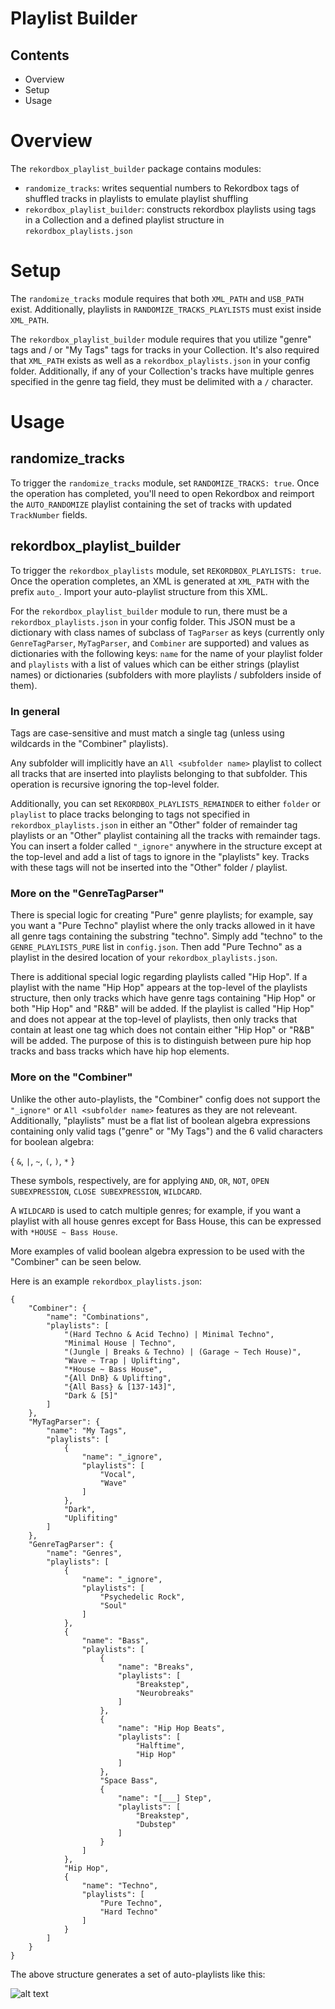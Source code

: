 # Playlist Builder

## Contents
* Overview
* Setup
* Usage

# Overview
The `rekordbox_playlist_builder` package contains modules:
* `randomize_tracks`: writes sequential numbers to Rekordbox tags of shuffled tracks in playlists to emulate playlist shuffling
* `rekordbox_playlist_builder`: constructs rekordbox playlists using tags in a Collection and a defined playlist structure in `rekordbox_playlists.json`

# Setup
The `randomize_tracks` module requires that both `XML_PATH` and `USB_PATH` exist. Additionally, playlists in `RANDOMIZE_TRACKS_PLAYLISTS` must exist inside `XML_PATH`.

The `rekordbox_playlist_builder` module requires that you utilize "genre" tags and / or "My Tags" tags for tracks in your Collection. It's also required that `XML_PATH` exists as well as a `rekordbox_playlists.json` in your config folder. Additionally, if any of your Collection's tracks have multiple genres specified in the genre tag field, they must be delimited with a `/` character.

# Usage

## randomize_tracks
To trigger the `randomize_tracks` module, set `RANDOMIZE_TRACKS: true`. Once the operation has completed, you'll need to open Rekordbox and reimport the `AUTO_RANDOMIZE` playlist containing the set of tracks with updated `TrackNumber` fields.

## rekordbox_playlist_builder 
To trigger the `rekordbox_playlists` module, set `REKORDBOX_PLAYLISTS: true`. Once the operation completes, an XML is generated at `XML_PATH` with the prefix `auto_`. Import your auto-playlist structure from this XML.

For the `rekordbox_playlist_builder` module to run, there must be a `rekordbox_playlists.json` in your config folder. This JSON must be a dictionary with class names of subclass of `TagParser` as keys (currently only `GenreTagParser`, `MyTagParser`, and `Combiner` are supported) and values as dictionaries with the following keys: `name` for the name of your playlist folder and `playlists` with a list of values which can be either strings (playlist names) or dictionaries (subfolders with more playlists / subfolders inside of them).

### In general
Tags are case-sensitive and must match a single tag (unless using wildcards in the "Combiner" playlists).

Any subfolder will implicitly have an `All <subfolder name>` playlist to collect all tracks that are inserted into playlists belonging to that subfolder. This operation is recursive ignoring the top-level folder.

Additionally, you can set `REKORDBOX_PLAYLISTS_REMAINDER` to either `folder` or `playlist` to place tracks belonging to tags not specified in `rekordbox_playlists.json` in either an "Other" folder of remainder tag playlists or an "Other" playlist containing all the tracks with remainder tags. You can insert a folder called `"_ignore"` anywhere in the structure except at the top-level and add a list of tags to ignore in the "playlists" key. Tracks with these tags will not be inserted into the "Other" folder / playlist.

### More on the "GenreTagParser"
There is special logic for creating "Pure" genre playlists; for example, say you want a "Pure Techno" playlist where the only tracks allowed in it have all genre tags containing the substring "techno". Simply add "techno" to the `GENRE_PLAYLISTS_PURE` list in `config.json`. Then add "Pure Techno" as a playlist in the desired location of your `rekordbox_playlists.json`.

There is additional special logic regarding playlists called "Hip Hop". If a playlist with the name "Hip Hop" appears at the top-level of the playlists structure, then only tracks which have genre tags containing "Hip Hop" or both "Hip Hop" and "R&B" will be added. If the playlist is called "Hip Hop" and does not appear at the top-level of playlists, then only tracks that contain at least one tag which does not contain either "Hip Hop" or "R&B" will be added. The purpose of this is to distinguish between pure hip hop tracks and bass tracks which have hip hop elements.

### More on the "Combiner"
Unlike the other auto-playlists, the "Combiner" config does not support the `"_ignore"` or `All <subfolder name>` features as they are not releveant. Additionally, "playlists" must be a flat list of boolean algebra expressions containing only valid tags ("genre" or "My Tags") and the 6 valid characters for boolean algebra:

{ `&`, `|`, `~`, `(`, `)`, `*` }

These symbols, respectively, are for applying `AND`, `OR`, `NOT`, `OPEN SUBEXPRESSION`, `CLOSE SUBEXPRESSION`, `WILDCARD`.

A `WILDCARD` is used to catch multiple genres; for example, if you want a playlist with all house genres except for Bass House, this can be expressed with `*HOUSE ~ Bass House`.

More examples of valid boolean algebra expression to be used with the "Combiner" can be seen below.


Here is an example `rekordbox_playlists.json`:
```
{
    "Combiner": {
        "name": "Combinations",
        "playlists": [
            "(Hard Techno & Acid Techno) | Minimal Techno",
            "Minimal House | Techno",
            "(Jungle | Breaks & Techno) | (Garage ~ Tech House)",
            "Wave ~ Trap | Uplifting",
            "*House ~ Bass House",
            "{All DnB} & Uplifting",
            "{All Bass} & [137-143]",
            "Dark & [5]"
        ]
    },
    "MyTagParser": {
        "name": "My Tags",
        "playlists": [
            {
                "name": "_ignore",
                "playlists": [
                    "Vocal",
                    "Wave"
                ]
            },
            "Dark",
            "Uplifiting"
        ]
    },
    "GenreTagParser": {
        "name": "Genres",
        "playlists": [
            {
                "name": "_ignore",
                "playlists": [
                    "Psychedelic Rock",
                    "Soul"
                ]
            },
            {
                "name": "Bass",
                "playlists": [
                    {
                        "name": "Breaks",
                        "playlists": [
                            "Breakstep",
                            "Neurobreaks"
                        ]
                    },
                    {
                        "name": "Hip Hop Beats",
                        "playlists": [
                            "Halftime",
                            "Hip Hop"
                        ]
                    },
                    "Space Bass",
                    {
                        "name": "[___] Step",
                        "playlists": [
                            "Breakstep",
                            "Dubstep"
                        ]
                    }
                ]
            },
            "Hip Hop",
            {
                "name": "Techno",
                "playlists": [
                    "Pure Techno",
                    "Hard Techno"
                ]
            }
        ]
    }
}
```
The above structure generates a set of auto-playlists like this:

![alt text](https://raw.githubusercontent.com/a-rich/DJ-Tools/2.3.0/images/Pioneer_Auto_Playlist.png "Automatic Genre Playlist")
